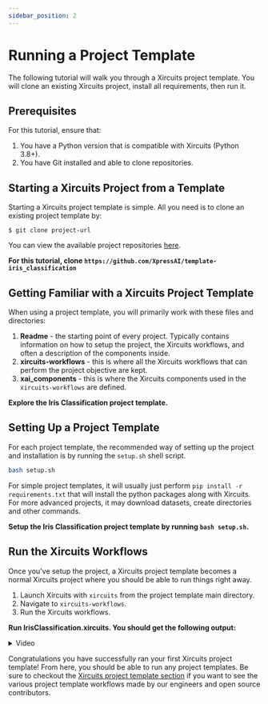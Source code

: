 ```yaml
---
sidebar_position: 2
---
```


# Running a Project Template

The following tutorial will walk you through a Xircuits project template. You will clone an existing Xircuits project, install all requirements, then run it.

## Prerequisites
For this tutorial, ensure that: 
1. You have a Python version that is compatible with Xircuits (Python 3.8+).
2. You have Git installed and able to clone repositories.

## Starting a Xircuits Project from a Template
Starting a Xircuits project template is simple. All you need is to clone an existing project template by:

```console
$ git clone project-url
```

You can view the available project repositories [here](https://github.com/XpressAI/xircuits/tree/master/project-templates#list-of-open-source-project-templates). 

**For this tutorial, clone `https://github.com/XpressAI/template-iris_classification`**


## Getting Familiar with a Xircuits Project Template

When using a project template, you will primarily work with these files and directories:

1. **Readme** - the starting point of every project. Typically contains information on how to setup the project, the Xircuits workflows, and often a description of the components inside.
2. **xircuits-workflows** - this is where all the Xircuits workflows that can perform the project objective are kept.
3. **xai_components** - this is where the Xircuits components used in the `xircuits-workflows` are defined.

**Explore the Iris Classification project template.**

## Setting Up a Project Template

For each project template, the recommended way of setting up the project and installation is by running the `setup.sh` shell script. 

```bash
bash setup.sh
```

For simple project templates, it will usually just perform `pip install -r requirements.txt` that will install the python packages along with Xircuits. For more advanced projects, it may download datasets, create directories and other commands.

**Setup the Iris Classification project template by running `bash setup.sh`.**

## Run the Xircuits Workflows

Once you've setup the project, a Xircuits project template becomes a normal Xircuits project where you should be able to run things right away.
1. Launch Xircuits with `xircuits` from the project template main directory. 
2. Navigate to `xircuits-workflows`.
3. Run the Xircuits workflows. 

**Run IrisClassification.xircuits. You should get the following output:**

<details>
  <summary>Video</summary>
  <p align="center">
  <img src="/img/docs/tutorials/iris_template.gif"></img></p>
</details>

Congratulations you have successfully ran your first Xircuits project template! From here, you should be able to run any project templates. Be sure to checkout the [Xircuits project template section](../../project-template/index.md) if you want to see the various project template workflows made by our engineers and open source contributors.